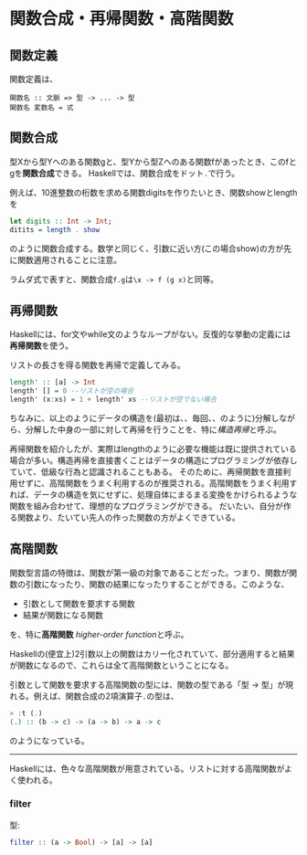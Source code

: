 # 関数合成・再帰関数・高階関数

## 関数定義

関数定義は、
```
関数名 :: 文脈 => 型 -> ... -> 型
関数名 変数名 = 式
```

## 関数合成

型Xから型Yへのある関数gと、型Yから型Zへのある関数fがあったとき、このfとgを**関数合成**できる。
Haskellでは、関数合成をドット`.`で行う。

例えば、10進整数の桁数を求める関数digitsを作りたいとき、関数showとlengthを
```haskell
let digits :: Int -> Int;
ditits = length . show
```

のように関数合成する。数学と同じく、引数に近い方(この場合show)の方が先に関数適用されることに注意。

ラムダ式で表すと、関数合成`f.g`は`\x -> f (g x)`と同等。

## 再帰関数

Haskellには、for文やwhile文のようなループがない。反復的な挙動の定義には**再帰関数**を使う。

リストの長さを得る関数を再帰で定義してみる。
```haskell
length' :: [a] -> Int
length' [] = 0 --リストが空の場合
length' (x:xs) = 1 + length' xs --リストが空でない場合
```

ちなみに、以上のようにデータの構造を(最初は、、毎回、、のように)分解しながら、分解した中身の一部に対して再帰を行うことを、特に*構造再帰*と呼ぶ。

再帰関数を紹介したが、実際はlengthのように必要な機能は既に提供されている場合が多い。構造再帰を直接書くことはデータの構造にプログラミングが依存していて、低級な行為と認識されることもある。
そのために、再帰関数を直接利用せずに、高階関数をうまく利用するのが推奨される。高階関数をうまく利用すれば、データの構造を気にせずに、処理自体にまるまる変換をかけられるような関数を組み合わせて、理想的なプログラミングができる。
だいたい、自分が作る関数より、たいてい先人の作った関数の方がよくできている。

## 高階関数

関数型言語の特徴は、関数が第一級の対象であることだった。つまり、関数が関数の引数になったり、関数の結果になったりすることができる。このような、

- 引数として関数を要求する関数
- 結果が関数になる関数

を、特に**高階関数** *higher-order function*と呼ぶ。

Haskellの(便宜上)2引数以上の関数はカリー化されていて、部分適用すると結果が関数になるので、これらは全て高階関数ということになる。

引数として関数を要求する高階関数の型には、関数の型である「型 -> 型」が現れる。例えば、関数合成の2項演算子`.`の型は、
```haskell
> :t (.)
(.) :: (b -> c) -> (a -> b) -> a -> c
```

のようになっている。

---

Haskellには、色々な高階関数が用意されている。リストに対する高階関数がよく使われる。

### filter

型:
```haskell
filter :: (a -> Bool) -> [a] -> [a]
```



